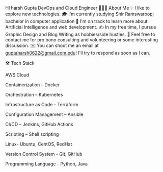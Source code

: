 Hi harsh Gupta
DevOps and Cloud Engineer 
👨🏻‍💻  About Me
💡  I like to explore new technologies.
🎓  I'm currently studying Shir Ramswaroop; bachelor in computer application
🌱  I'm on track to learn more about Artificial Intelligence and web development.
✍️  In my free time, I pursue Graphic Design and Blog Writing as hobbies/side hustles.
💬  Feel free to contact me for pro bono consulting and volunteering or some interesting discussion.
✉️  You can shoot me an email at guptaharsh0622@gmail.com.edu! I'll try to respond as soon as I can.


🛠  Tech Stack

AWS Cloud 

Containerization – Docker 

Orchestration – Kubernetes 

Infrastructure as Code – Terraform 

Configuration Management – Ansible 

CI/CD – Jenkins, GitHub Actions

Scripting – Shell scripting  

Linux- Ubuntu, CentOS, RedHat 

Version Control System - Git, GitHub 

Programming Language - Python, Java



